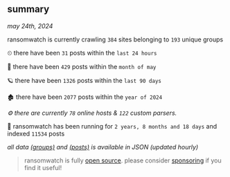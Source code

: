 
## summary
_may 24th, 2024_

ransomwatch is currently crawling `384` sites belonging to `193` unique groups

⏲ there have been `31` posts within the `last 24 hours`

🦈 there have been `429` posts within the `month of may`

🪐 there have been `1326` posts within the `last 90 days`

🏚 there have been `2077` posts within the `year of 2024`

_⚙️ there are currently `78` online hosts & `122` custom parsers._

🦕 ransomwatch has been running for `2 years, 8 months and 18 days` and indexed `11534` posts

_all data  [(groups)](http://ransomwhat.telemetry.ltd/groups) and [(posts)](http://ransomwhat.telemetry.ltd/posts) is available in JSON (updated hourly)_

> ransomwatch is fully [open source](https://github.com/joshhighet/ransomwatch#ransomwatch--). please consider [sponsoring](https://github.com/sponsors/joshhighet) if you find it useful!
